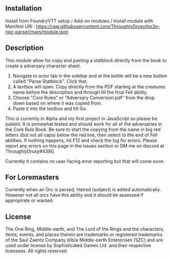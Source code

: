 ## Installation

Install from FoundryVTT setup / Add-on modules / Install module with Manifest URl : https://raw.githubusercontent.com/ThroughlyDruxy/tor2e-npc-parser/main/module.json

## Description
This module allow for copy and pasting a statblock directly from the book to create a adversary character sheet.

1. Navigate to actor tab in the sidebar and at the bottle will be a new button called "Parse Statblock". Click that.
2. A textbox will open. Copy directly from the PDF starting at the creatures name before the description and through till the final Fell ability.
3. Choose "Core Rules" or "Adversary Conversion.pdf" from the drop down based on where it was copied from.
4. Paste it into the textbox and hit Go.

This is currently in Alpha and my first project in JavaScript so please be patient. It is somewhat tested and should work for all of the adversaries in the Core Rule Book. Be sure to start the copying from the name in big red letters (but not all caps) below the red line, then select to the end of Fell abilities. If nothing happens, hit F12 and check the log for errors. Please report any errors on this page in the issues section or DM me on discord at ThroughlyDruxy#4390.

Currently it contains no user-facing error reporting but that will come soon.

## For Loremasters
Currently when an Orc is parsed, Hatred (subject) is added automatically. However not all orcs have this ability and it should be assessed if appropirate or wanted.

## License
The One Ring, Middle-­earth, and The Lord of the Rings and the characters, items, events, and places therein are trademarks or registered trademarks of the Saul Zaentz Company d/b/a Middle-­earth Enterprises (SZC) and are used under license by Sophisticated Games Ltd. and their respective licensees. All rights reserved.
